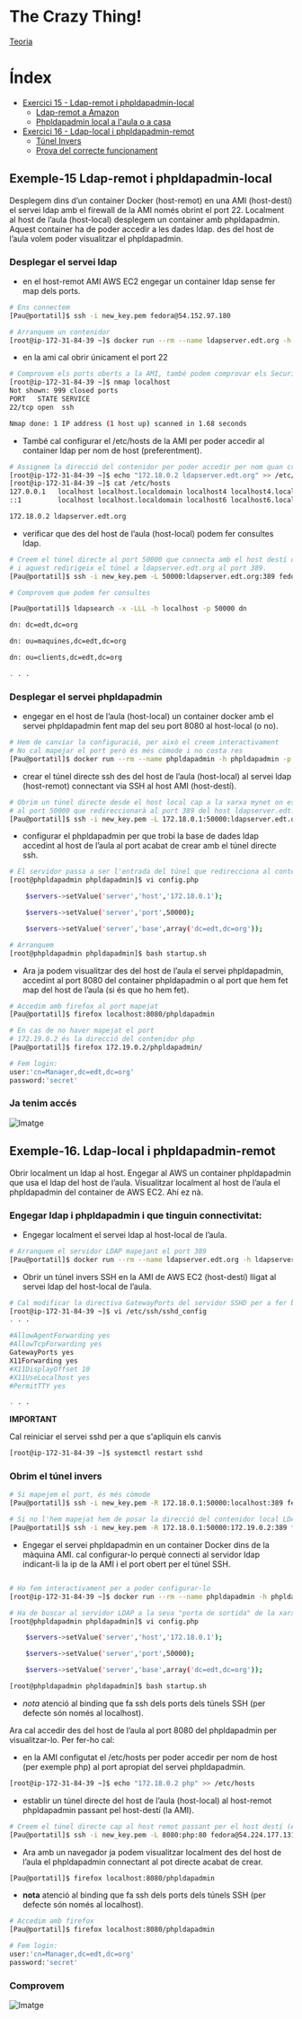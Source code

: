 # The Crazy Thing!

[Teoria](Teoria.md)

# Índex

- [Exercici 15 - Ldap-remot i phpldapadmin-local](#Exemple-15-Ldap-remot-i-phpldapadmin-local)
  - [Ldap-remot a Amazon](#Desplegar-el-servei-ldap)
  - [Phpldapadmin local a l'aula o a casa](#Desplegar-el-servei-phpldapadmin)
- [Exercici 16 - Ldap-local i phpldapadmin-remot](#Exemple-16.-Ldap-local-i-phpldapadmin-remot)
  - [Túnel Invers](#Obrim-el-túnel-invers)
  - [Prova del correcte funcionament](#Comprovem)

## Exemple-15 Ldap-remot i phpldapadmin-local

Desplegem dins d’un container Docker (host-remot) en una AMI (host-destí) el servei ldap amb el firewall de la AMI només obrint el port 22. Localment al host de l’aula (host-local) desplegem un container amb phpldapadmin. Aquest container ha de poder accedir a les dades ldap. des del host de l’aula volem poder visualitzar el phpldapadmin.

### Desplegar el servei ldap

- en el host-remot AMI AWS EC2 engegar un container ldap sense fer map dels ports.

```bash
# Ens connectem
[Pau@portatil]$ ssh -i new_key.pem fedora@54.152.97.180

# Arranquem un contenidor
[root@ip-172-31-84-39 ~]$ docker run --rm --name ldapserver.edt.org -h ldapserver.edt.org --net mynet -d isx46420653/k19:ldapserver
```

-  en la ami cal obrir únicament el port 22

```bash
# Comprovem els ports oberts a la AMI, també podem comprovar els Security Groups de l'instància.
[root@ip-172-31-84-39 ~]$ nmap localhost
Not shown: 999 closed ports
PORT   STATE SERVICE
22/tcp open  ssh

Nmap done: 1 IP address (1 host up) scanned in 1.68 seconds
```

-  També cal configurar el /etc/hosts de la AMI per poder accedir al container ldap per nom de host (preferentment).

```bash
# Assignem la direcció del contenidor per poder accedir per nom quan creem el túnel
[root@ip-172-31-84-39 ~]$ echo "172.18.0.2 ldapserver.edt.org" >> /etc/hosts
[root@ip-172-31-84-39 ~]$ cat /etc/hosts
127.0.0.1   localhost localhost.localdomain localhost4 localhost4.localdomain4
::1         localhost localhost.localdomain localhost6 localhost6.localdomain6

172.18.0.2 ldapserver.edt.org
```

-  verificar que des del host de l’aula (host-local) podem fer consultes ldap.

```bash
# Creem el túnel directe al port 50000 que connecta amb el host destí d'Amazon,
# i aquest redirigeix el túnel a ldapserver.edt.org al port 389.
[Pau@portatil]$ ssh -i new_key.pem -L 50000:ldapserver.edt.org:389 fedora@54.152.97.180

# Comprovem que podem fer consultes

[Pau@portatil]$ ldapsearch -x -LLL -h localhost -p 50000 dn

dn: dc=edt,dc=org

dn: ou=maquines,dc=edt,dc=org

dn: ou=clients,dc=edt,dc=org

. . .
```

### Desplegar el servei phpldapadmin

-  engegar en el host de l’aula (host-local) un container docker amb el servei phpldapadmin fent map del seu port 8080 al host-local (o no).

```bash
# Hem de canviar la configuració, per això el creem interactivament
# No cal mapejar el port però és més còmode i no costa res
[Pau@portatil]$ docker run --rm --name phpldapadmin -h phpldapadmin -p 8080:80 --net mynet -it isx46420653/phpldapadmin /bin/bash
```

- crear el túnel directe ssh des del host de l’aula (host-local) al servei ldap (host-remot) connectant via SSH al host AMI (host-destí).

```bash
# Obrim un túnel directe desde el host local cap a la xarxa mynet on està el contenidor LDAP,
# al port 50000 que redireccionarà al port 389 del host ldapserver.edt.org.
[Pau@portatil]$ ssh -i new_key.pem -L 172.18.0.1:50000:ldapserver.edt.org:389 fedora@54.152.97.180
```

-  configurar el phpldapadmin per que trobi la base de dades ldap accedint al host de l’aula al port acabat de crear amb el túnel directe ssh.

```bash
# El servidor passa a ser l'entrada del túnel que redirecciona al contenidor LDAP d'Amazon
[root@phpldapadmin phpldapadmin]$ vi config.php

    $servers->setValue('server','host','172.18.0.1');

    $servers->setValue('server','port',50000);

    $servers->setValue('server','base',array('dc=edt,dc=org'));

# Arranquem
[root@phpldapadmin phpldapadmin]$ bash startup.sh
```

-  Ara ja podem visualitzar des del host de l’aula el servei phpldapadmin, accedint al
  port 8080 del container phpldapadmin o al port que hem fet map del host de l’aula (si
  és que ho hem fet).

```bash
# Accedim amb firefox al port mapejat
[Pau@portatil]$ firefox localhost:8080/phpldapadmin

# En cas de no haver mapejat el port
# 172.19.0.2 és la direcció del contenidor php
[Pau@portatil]$ firefox 172.19.0.2/phpldapadmin/

# Fem login:
user:'cn=Manager,dc=edt,dc=org'
password:'secret'
```

### Ja tenim accés

![Imatge](./aux/phpldapadmin.png)

## Exemple-16. Ldap-local i phpldapadmin-remot

Obrir localment un ldap al host. Engegar al AWS un container phpldapadmin que usa el ldap del host de l’aula. Visualitzar localment al host de l’aula el phpldapadmin del container de AWS EC2. Ahí ez nà.

### Engegar ldap i phpldapadmin i que tinguin connectivitat:

- Engegar localment el servei ldap al host-local de l’aula.

```bash
# Arranquem el servidor LDAP mapejant el port 389
[Pau@portatil]$ docker run --rm --name ldapserver.edt.org -h ldapserver.edt.org -p 389:389 --net mynet -d isx46420653/k19:ldapserver
```

-  Obrir un túnel invers SSH en la AMI de AWS EC2 (host-destí) lligat al servei ldap del host-local de l’aula.

```bash
# Cal modificar la directiva GatewayPorts del servidor SSHD per a fer bind a diferents interfícies
[root@ip-172-31-84-39 ~]$ vi /etc/ssh/sshd_config
. . .

#AllowAgentForwarding yes
#AllowTcpForwarding yes
GatewayPorts yes
X11Forwarding yes
#X11DisplayOffset 10
#X11UseLocalhost yes
#PermitTTY yes

. . .
```

**IMPORTANT**

Cal reiniciar el servei sshd per a que s'apliquin els canvis

```bash
[root@ip-172-31-84-39 ~]$ systemctl restart sshd
```

### Obrim el túnel invers

```bash
# Si mapejem el port, és més còmode
[Pau@portatil]$ ssh -i new_key.pem -R 172.18.0.1:50000:localhost:389 fedora@54.224.177.131

# Si no l'hem mapejat hem de posar la direcció del contenidor local LDAP
[Pau@portatil]$ ssh -i new_key.pem -R 172.18.0.1:50000:172.19.0.2:389 fedora@54.224.177.131
```

-  Engegar el servei phpldapadmin en un container Docker dins de la màquina AMI. cal configurar-lo perquè connecti al servidor ldap indicant-li la ip de la AMI i el port obert per el túnel SSH.

```bash

# Ho fem interactivament per a poder configurar-lo
[root@ip-172-31-84-39 ~]$ docker run --rm --name phpldapadmin -h phpldapadmin --net mynet -it isx46420653/phpldapadmin /bin/bash

# Ha de buscar al servidor LDAP a la seva "porta de sortida" de la xarxa Docker. El port el definim al 50000
[root@phpldapadmin phpldapadmin]$ vi config.php

    $servers->setValue('server','host','172.18.0.1');

    $servers->setValue('server','port',50000);

    $servers->setValue('server','base',array('dc=edt,dc=org'));

[root@phpldapadmin phpldapadmin]$ bash startup.sh
```

-  *nota* atenció al binding que fa ssh dels ports dels túnels SSH (per defecte són
  només al localhost).

Ara cal accedir des del host de l’aula al port 8080 del phpldapadmin per visualitzar-lo. Per fer-ho cal:

- en la AMI configutat el /etc/hosts per poder accedir per nom de host (per exemple php) al port apropiat del servei phpldapadmin.

```bash
[root@ip-172-31-84-39 ~]$ echo "172.18.0.2 php" >> /etc/hosts
```

- establir un túnel directe del host de l’aula (host-local) al host-remot phpldapadmin passant pel host-destí (la AMI).

```bash
# Creem el túnel directe cap al host remot passant per el host destí (AMI)
[Pau@portatil]$ ssh -i new_key.pem -L 8080:php:80 fedora@54.224.177.131
```

-  Ara amb un navegador ja podem visualitzar localment des del host de l’aula el phpldapadmin connectant al pot directe acabat de crear.

```bash
[Pau@portatil]$ firefox localhost:8080/phpldapadmin
```

- **nota** atenció al binding que fa ssh dels ports dels túnels SSH (per defecte són
      només al localhost).


```bash
# Accedim amb firefox
[Pau@portatil]$ firefox localhost:8080/phpldapadmin

# Fem login:
user:'cn=Manager,dc=edt,dc=org'
password:'secret'
```

### Comprovem

![Imatge](./aux/phpldapadmin_amazon.png)
